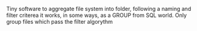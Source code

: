 Tiny software to aggregate file system into folder, following a naming and filter
criterea it works, in some ways, as a GROUP from SQL world. Only group files which
pass the filter algorythm
